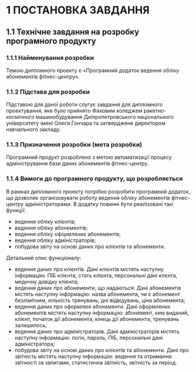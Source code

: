 # 1	ПОСТАНОВКА ЗАВДАННЯ

## 1.1	Технічне завдання на розробку програмного продукту

### 1.1.1	Найменування розробки
Темою дипломного проекту є «Програмний додаток ведення обліку абонементів фітнес-центру».

### 1.1.2	Підстава для розробки
Підставою для даної роботи слугує завдання для дипломного проектування, яке було прийнято Фаховим коледжем ракетно-космічного машинобудування Дніпропетровського національного університету імені Олеся Гончара та затверджене директором навчального закладу.

### 1.1.3	Призначення розробки (мета розробки)
Програмний продукт розроблено з метою автоматизації процесу адміністрування бази даних абонементів фітнес-центру.

### 1.1.4	Вимоги до програмного продукту, що розробляється
В рамках дипломного проекту потрібно розробити програмний додаток, що дозволяє організовувати роботу ведення обліку абонементів фітнес-центру адміністраторами.
В додатку повинні бути реалізовані такі функції:
-	ведення обліку клієнтів;
-	ведення обліку абонементів;
-	ведення обліку оформлених абонементів;
-	ведення обліку адміністраторів;
-	побудова звіту на основі даних про клієнтів та абонементи.

Детальний опис функціоналу:

-	ведення даних про клієнтів. Дані клієнтів містять наступну інформацію: ПІБ клієнта, стать клієнта, персональні дані клєнта, медичну довідку клієнта;
-	ведення даних про абонементи, що надаються. Дані абонементів містять наступну інформацію: назва абонемента, чи є абонемент безлімітним, кількість тренувань, дні відвідувань, ціна абонемента;
-	ведення даних про оформлені абонементи. Дані оформлених абонементів містять наступну інформацію: абонемент, ким виданий, клієнт, початок дії абонемента, кінець дії абонемента, тренувань залишилось;
-	ведення даних про адміністраторів. Дані адміністраторів містять наступну інформацію: логін, пароль, ПІБ, персональні дані адміністратора;
-	побудова звіту на основі даних про клієнтів та абонементи. Дані про звітність містять наступну інформацію: ведення та отримання звітності за запитами, статистична звітність, звітність за період.
